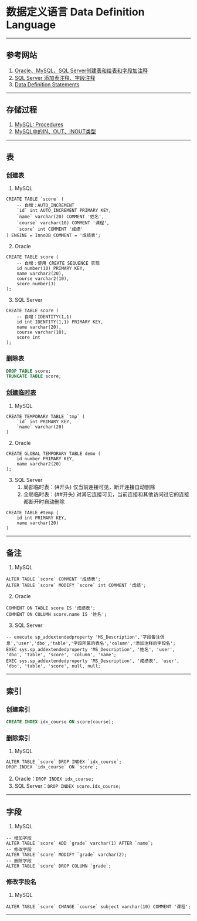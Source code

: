 # 数据定义语言 Data Definition Language

---
## 参考网站
1. [Oracle、MySQL、SQL Server创建表和给表和字段加注释](https://www.cnblogs.com/zt528/p/5386516.html)
2. [SQL Server 添加表注释、字段注释](https://blog.csdn.net/stupidbird003/article/details/64562683)
3. [Data Definition Statements](https://dev.mysql.com/doc/refman/8.0/en/sql-data-definition-statements.html)
---
## 存储过程
1. [MySQL: Procedures](https://www.techonthenet.com/mysql/procedures.php)
2. [MySQL中的IN、OUT、INOUT类型](https://www.cnblogs.com/super-yu/p/9018512.html)
---
## 表
### 创建表
1. MySQL
```mysql
CREATE TABLE `score` (
    -- 自增：AUTO_INCREMENT
    `id` int AUTO_INCREMENT PRIMARY KEY,
    `name` varchar(20) COMMENT '姓名',
    `course` varchar(10) COMMENT '课程',
    `score` int COMMENT '成绩'
) ENGINE = InnoDB COMMENT = '成绩表';
```
2. Oracle
```oracle
CREATE TABLE score (
    -- 自增：使用 CREATE SEQUENCE 实现
    id number(10) PRIMARY KEY,
    name varchar2(20),
    course varchar2(10),
    score number(3)
);
```
3. SQL Server
```tsql
CREATE TABLE score (
    -- 自增：IDENTITY(1,1)
    id int IDENTITY(1,1) PRIMARY KEY,
    name varchar(20),
    course varchar(10),
    score int
);
```
### 删除表
```sql
DROP TABLE score;
TRUNCATE TABLE score;
```
### [创建临时表](https://www.iteye.com/blog/sosuny-891437)
1. MySQL
```mysql
CREATE TEMPORARY TABLE `tmp` (
    `id` int PRIMARY KEY,
    `name` varchar(20)
)
```
2. Oracle
```oracle
CREATE GLOBAL TEMPORARY TABLE demo (
    id number PRIMARY KEY,
    name varchar2(20)
);
```
3. SQL Server  
    1. 局部临时表：(#开头) 仅当前连接可见，断开连接自动删除  
    2. 全局临时表：(##开头) 对其它连接可见，当前连接和其他访问过它的连接都断开时自动删除
```tsql
CREATE TABLE #temp (
    id int PRIMARY KEY,
    name varchar(20)
)
```
---
## 备注
1. MySQL
```mysql
ALTER TABLE `score` COMMENT '成绩表';           
ALTER TABLE `score` MODIFY `score` int COMMENT '成绩';
```
2. Oracle
```oracle
COMMENT ON TABLE score IS '成绩表';
COMMENT ON COLUMN score.name IS '姓名';
```
3. SQL Server
```tsql
-- execute sp_addextendedproperty 'MS_Description','字段备注信息','user','dbo','table','字段所属的表名','column','添加注释的字段名';
EXEC sys.sp_addextendedproperty 'MS_Description', '姓名', 'user', 'dbo', 'table', 'score', 'column', 'name';
EXEC sys.sp_addextendedproperty 'MS_Description', '成绩表', 'user', 'dbo', 'table', 'score', null, null;
```
---
## 索引
### 创建索引
```sql
CREATE INDEX idx_course ON score(course);
```
### 删除索引
1. MySQL
```mysql
ALTER TABLE `score` DROP INDEX `idx_course`;
DROP INDEX `idx_course` ON `score`;
```
2. Oracle：`DROP INDEX idx_course;`
3. SQL Server：`DROP INDEX score.idx_course;`
---
## 字段
1. MySQL
```mysql
-- 增加字段
ALTER TABLE `score` ADD `grade` varchar(1) AFTER `name`;
-- 修改字段
ALTER TABLE `score` MODIFY `grade` varchar(2);
-- 删除字段
ALTER TABLE `score` DROP COLUMN `grade`;
```
### 修改字段名
1. MySQL
```mysql
ALTER TABLE `score` CHANGE `course` subject varchar(10) COMMENT '课程';
```
---